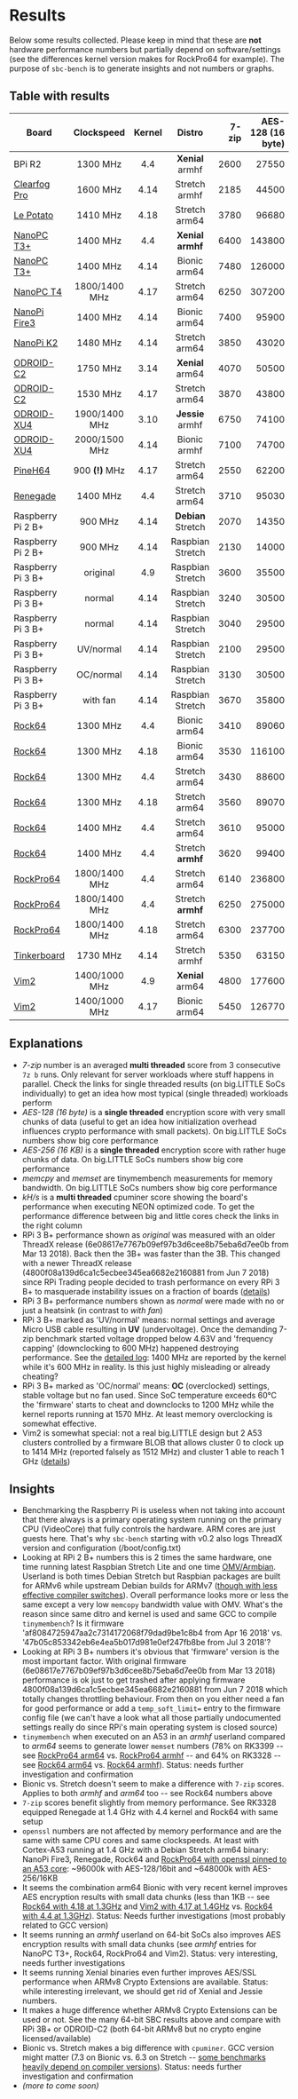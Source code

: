 # Results

Below some results collected. Please keep in mind that these are **not** hardware performance numbers but partially depend on software/settings (see the differences kernel version makes for RockPro64 for example). The purpose of `sbc-bench` is to generate insights and not numbers or graphs.

## Table with results

| Board | Clockspeed | Kernel | Distro | 7-zip | AES-128 (16 byte) | AES-256 (16 KB) | memcpy | memset | kH/s | URL |
| ----- | :--------: | :----: | :----: | ----: | ------: | ------: | -----: | -----: | ---: | --- |
| BPi R2 | 1300 MHz | 4.4 | **Xenial** armhf | 2600 | 27550 | 25350 | 1500 | 3800 | - | [http://ix.io/1iGV](http://ix.io/1iGV) |
| [Clearfog Pro](https://www.armbian.com/clearfog/) | 1600 MHz | 4.14 | Stretch armhf | 2185 | 44500 | 43900 | 935 | 4940 | - | [http://ix.io/1iFa](http://ix.io/1iFa) |
| [Le Potato](https://www.armbian.com/lepotato/) | 1410 MHz | 4.18 | Stretch arm64 | 3780 | 96680 | 657200 | 1810 | 5730 | 3.92 | [http://ix.io/1iSQ](http://ix.io/1iSQ) |
| [NanoPC T3+](https://www.armbian.com/nanopc-t3-plus/) | 1400 MHz | 4.4 | **Xenial armhf** | 6400 | 143800 | 651000 | 1650 | 3700 | - | [http://ix.io/1iyp](http://ix.io/1iyp) |
| [NanoPC T3+](https://www.armbian.com/nanopc-t3-plus/) | 1400 MHz | 4.14 | Bionic arm64 | 7480 | 126000 | 652600 | 1440 | 4540 | 10.99 | [http://ix.io/1iRJ](http://ix.io/1iRJ) |
| [NanoPC T4](http://wiki.friendlyarm.com/wiki/index.php/NanoPC-T4) | 1800/1400 MHz | 4.17 | Stretch arm64 | 6250 | 307200 | 1022500 | 4100 | 9000 | 8.24 | [http://ix.io/1iFz](http://ix.io/1iFz) |
| [NanoPi Fire3](https://www.armbian.com/nanopi-fire3/) | 1400 MHz | 4.14 | Bionic arm64 | 7400 | 95900 | 647500 | 1540 | 4575 | - | [http://ix.io/1ivC](http://ix.io/1ivC) |
| [NanoPi K2](https://www.armbian.com/nanopi-k2/) | 1480 MHz | 4.14 | Stretch arm64 | 3850 | 43020 | 50370 | 1660 | 3870 | 4.61 | [http://ix.io/1iT1](http://ix.io/1iT1) |
| [ODROID-C2](https://www.armbian.com/odroid-c2/) | 1750 MHz | 3.14 | **Xenial** arm64 | 4070 | 50500 | 48500 | 1750 | 3100 | - | [http://ix.io/1ixI](http://ix.io/1ixI) |
| [ODROID-C2](https://www.armbian.com/odroid-c2/) | 1530 MHz | 4.17 | Stretch arm64 | 3870 | 43800 | 51280 | 1420 | 2600 | 4.63 | [http://ix.io/1iSh](http://ix.io/1iSh) |
| [ODROID-XU4](https://www.armbian.com/odroid-xu4/) | 1900/1400 MHz | 3.10 | **Jessie** armhf | 6750 | 74100 | 68200 | 2200 | 4800 | - | [http://ix.io/1ixL](http://ix.io/1ixL) |
| [ODROID-XU4](https://www.armbian.com/odroid-xu4/) | 2000/1500 MHz | 4.14 | Bionic armhf | 7100 | 74700 | 71500 | 2240 | 4880 | - | [http://ix.io/1iLy](http://ix.io/1iLy) |
| [PineH64](https://www.armbian.com/pine-h64/) | 900 **(!)** MHz | 4.17 | Stretch arm64 | 2550 | 62200 | 421000 | 1600 | 4840 | 2.84 | [http://ix.io/1iFT](http://ix.io/1iFT) |
| [Renegade](https://www.armbian.com/renegade/) | 1400 MHz | 4.4 | Stretch arm64 | 3710 | 95030 | 644200 | 1565 | 7435 | 3.92 | [http://ix.io/1iFx](http://ix.io/1iFx) |
| Raspberry Pi 2 B+ | 900 MHz | 4.14 | **Debian** Stretch | 2070 | 14350 | 17450 | 615 | 1175 | - | [http://ix.io/1iFf](http://ix.io/1iFf) |
| Raspberry Pi 2 B+ | 900 MHz | 4.14 | Raspbian Stretch | 2130 | 14000 | 16300 | 1010 | 1170 | - | [http://ix.io/1ivw](http://ix.io/1ivw) |
| Raspberry Pi 3 B+ | original | 4.9 | Raspbian Stretch | 3600 | 35500 | 42700 | 1230 | 1640 | - | [http://ix.io/1iI5](http://ix.io/1iI5) |
| Raspberry Pi 3 B+ | normal | 4.14 | Raspbian Stretch | 3240 | 30500 | 36600 | 1130 | 1530 | - | [http://ix.io/1ism](http://ix.io/1ism) |
| Raspberry Pi 3 B+ | normal | 4.14 | Raspbian Stretch | 3040 | 29500 | 36600 | 1050 | 1500 | - | [http://ix.io/1iGM](http://ix.io/1iGM) |
| Raspberry Pi 3 B+ | UV/normal | 4.14 | Raspbian Stretch | 2100 | 29500 | 36400 | 1040 | 1460 | - | [http://ix.io/1iH0](http://ix.io/1iH0) |
| Raspberry Pi 3 B+ | OC/normal | 4.14 | Raspbian Stretch | 3130 | 30500 | 36620 | 1230 | 1780 | - | [http://ix.io/1iGz](http://ix.io/1iGz) |
| Raspberry Pi 3 B+ | with fan | 4.14 | Raspbian Stretch | 3670 | 35800 | 42600 | 1120 | 1600 | - | [http://ix.io/1isD](http://ix.io/1isD) |
| [Rock64](https://www.armbian.com/rock64/) | 1300 MHz | 4.4 | Bionic arm64 | 3410 | 89060 | 601200 | 1310 | 5680 | 4.46 | [http://ix.io/1iGW](http://ix.io/1iGW) |
| [Rock64](https://www.armbian.com/rock64/) | 1300 MHz | 4.18 | Bionic arm64 | 3530 | 116100 | 605250 | 1340 | 5770 | 4.65 | [http://ix.io/1iH4](http://ix.io/1iH4) |
| [Rock64](https://www.armbian.com/rock64/) | 1300 MHz | 4.4 | Stretch arm64 | 3430 | 88600 | 601000 | 1350 | 5680 | 3.64 | [http://ix.io/1iHo](http://ix.io/1iHo) |
| [Rock64](https://www.armbian.com/rock64/) | 1300 MHz | 4.18 | Stretch arm64 | 3560 | 89070 | 603800 | 1340 | 5770 | 3.80 | [http://ix.io/1iHB](http://ix.io/1iHB) |
| [Rock64](https://www.armbian.com/rock64/) | 1400 MHz | 4.4 | Stretch arm64 | 3610 | 95000 | 644250 | 1330 | 5700 | 3.85 | [http://ix.io/1iFm](http://ix.io/1iFm) |
| [Rock64](https://www.armbian.com/rock64/) | 1400 MHz | 4.4 | Stretch **armhf** | 3620 | 99400 | 624000 | 1430 | 3620 | - | [http://ix.io/1iwz](http://ix.io/1iwz) |
| [RockPro64](http://wiki.pine64.org/index.php/ROCKPro64_Main_Page) | 1800/1400 MHz | 4.4 | Stretch arm64 | 6140 | 236800 | 1016050 | 2790 | 4850 | - | [http://ix.io/1ivR](http://ix.io/1ivR) |
| [RockPro64](http://wiki.pine64.org/index.php/ROCKPro64_Main_Page) | 1800/1400 MHz | 4.4 | Stretch **armhf** | 6250 | 275000 | 1000150 | 2000 | 4835 | - | [http://ix.io/1iFZ](http://ix.io/1iFZ) |
| [RockPro64](http://wiki.pine64.org/index.php/ROCKPro64_Main_Page) | 1800/1400 MHz | 4.18 | Stretch arm64 | 6300 | 237700 | 1021500 | 3650 | 8450 | 8.20 | [http://ix.io/1iFp](http://ix.io/1iFp) |
| [Tinkerboard](https://www.armbian.com/tinkerboard/) | 1730 MHz | 4.14 | Stretch armhf | 5350 | 63150 | 66600 | 1480 | 3900 | - | [http://ix.io/1iSX](http://ix.io/1iSX) |
| [Vim2](https://www.khadas.com/vim) | 1400/1000 MHz | 4.9 | **Xenial** arm64 | 4800 | 177600 | 659000 | 1690 | 5610 | - | [http://ix.io/1ixi](http://ix.io/1ixi) |
| [Vim2](https://www.khadas.com/vim) | 1400/1000 MHz | 4.17 | Bionic arm64 | 5450 | 126770 | 659600 | 1920 | 5920 | 8.59 | [http://ix.io/1iJ7](http://ix.io/1iJ7) |

## Explanations

* *7-zip* number is an averaged **multi threaded** score from 3 consecutive `7z b` runs. Only relevant for server workloads where stuff happens in parallel. Check the links for single threaded results (on big.LITTLE SoCs individually) to get an idea how most typical (single threaded) workloads perform
* *AES-128 (16 byte)* is a **single threaded** encryption score with very small chunks of data (useful to get an idea how initialization overhead influences crypto performance with small packets). On big.LITTLE SoCs numbers show big core performance
* *AES-256 (16 KB)* is a **single threaded** encryption score with rather huge chunks of data. On big.LITTLE SoCs numbers show big core performance
* *memcpy* and *memset* are tinymembench measurements for memory bandwidth. On big.LITTLE SoCs numbers show big core performance
* *kH/s* is a **multi threaded** cpuminer score showing the board's performance when executing NEON optimized code. To get the performance difference between big and little cores check the links in the right column
* RPi 3 B+ performance shown as *original* was measured with an older ThreadX release (6e08617e7767b09ef97b3d6cee8b75eba6d7ee0b from Mar 13 2018). Back then the 3B+ was faster than the 3B. This changed with a newer ThreadX release (4800f08a139d6ca1c5ecbee345ea6682e2160881 from Jun 7 2018) since RPi Trading people decided to trash performance on every RPi 3 B+ to masquerade instability issues on a fraction of boards ([details](https://www.raspberrypi.org/forums/viewtopic.php?f=63&t=217056#p1334921))
* RPi 3 B+ performance numbers shown as *normal* were made with no or just a heatsink (in contrast to *with fan*)
* RPi 3 B+ marked as 'UV/normal' means: normal settings and average Micro USB cable resulting in **UV** (undervoltage). Once the demanding 7-zip benchmark started voltage dropped below 4.63V and 'frequency capping' (downclocking to 600 MHz) happened destroying performance. See the [detailed log](http://ix.io/1iH0): 1400 MHz are reported by the kernel while it's 600 MHz in reality. Is this just highly misleading or already cheating?
* RPi 3 B+ marked as 'OC/normal' means: **OC** (overclocked) settings, stable voltage but no fan used. Since SoC temperature exceeds 60°C the 'firmware' starts to cheat and downclocks to 1200 MHz while the kernel reports running at 1570 MHz. At least memory overclocking is somewhat effective.
* Vim2 is somewhat special: not a real big.LITTLE design but 2 A53 clusters controlled by a firmware BLOB that allows cluster 0 to clock up to 1414 MHz (reported falsely as 1512 MHz) and cluster 1 able to reach 1 GHz ([details](https://forum.khadas.com/t/cpu-frequency-up-to-2ghz/2010/23?u=tkaiser))

## Insights

* Benchmarking the Raspberry Pi is useless when not taking into account that there always is a primary operating system running on the primary CPU (VideoCore) that fully controls the hardware. ARM cores are just guests here. That's why `sbc-bench` starting with v0.2 also logs ThreadX version and configuration (/boot/config.txt)
* Looking at RPi 2 B+ numbers this is 2 times the same hardware, one time running latest Raspbian Stretch Lite and one time [OMV/Armbian](https://sourceforge.net/projects/openmediavault/files/Raspberry%20Pi%20images/). Userland is both times Debian Stretch but Raspbian packages are built for ARMv6 while upstream Debian builds for ARMv7 ([though with less effective compiler switches](https://forum.armbian.com/topic/1748-sbc-consumptionperformance-comparisons/?page=2)). Overall performance looks more or less the same except a very low `memcopy` bandwidth value with OMV. What's the reason since same ditro and kernel is used and same GCC to compile `tinymembench`? Is it firmware 'af8084725947aa2c7314172068f79dad9be1c8b4 from Apr 16 2018' vs. '47b05c853342eb6e4ea5b017d981e0ef247fb8be from Jul 3 2018'?
* Looking at RPi 3 B+ numbers it's obvious that 'firmware' version is the most important factor. With original firmware (6e08617e7767b09ef97b3d6cee8b75eba6d7ee0b from Mar 13 2018) performance is ok just to get trashed after applying firmware 4800f08a139d6ca1c5ecbee345ea6682e2160881 from Jun 7 2018 which totally changes throttling behaviour. From then on you either need a fan for good performance or add a `temp_soft_limit=` entry to the firmware config file (we can't have a look what all those partially undocumented settings really do since RPi's main operating system is closed source)
* `tinymembench` when executed on an A53 in an *armhf* userland compared to *arm64* seems to generate lower `memset` numbers (78% on RK3399 -- see [RockPro64 arm64](http://ix.io/1ivR) vs. [RockPro64 armhf](http://ix.io/1iFZ) -- and 64% on RK3328 -- see [Rock64 arm64](http://ix.io/1iFm) vs. [Rock64 armhf](http://ix.io/1iwz)). Status: needs further investigation and confirmation
* Bionic vs. Stretch doesn't seem to make a difference with `7-zip` scores. Applies to both *armhf* and *arm64* too -- see Rock64 numbers above
* `7-zip` scores benefit slightly from memory performance. See RK3328 equipped Renegade at 1.4 GHz with 4.4 kernel and Rock64 with same setup
* `openssl` numbers are not affected by memory performance and are the same with same CPU cores and same clockspeeds. At least with Cortex-A53 running at 1.4 GHz with a Debian Stretch arm64 binary: NanoPi Fire3, Renegade, Rock64 and [RockPro64 with openssl pinned to an A53 core](http://ix.io/1ivR): ~96000k with AES-128/16bit and ~648000k with AES-256/16KB
* It seems the combination arm64 Bionic with very recent kernel improves AES encryption results with small data chunks (less than 1KB -- see [Rock64 with 4.18 at 1.3GHz](http://ix.io/1iH4) and [Vim2 with 4.17 at 1.4GHz](http://ix.io/1iJ7) vs. [Rock64 with 4.4 at 1.3GHz](http://ix.io/1iGW)). Status: Needs further investigations (most probably related to GCC version)
* It seems running an *armhf* userland on 64-bit SoCs also improves AES encryption results with small data chunks (see *armhf* entries for NanoPC T3+, Rock64, RockPro64 and Vim2). Status: very interesting, needs further investigations
* It seems running Xenial binaries even further improves AES/SSL performance when ARMv8 Crypto Extensions are available. Status: while interesting irrelevant, we should get rid of Xenial and Jessie numbers.
* It makes a huge difference whether ARMv8 Crypto Extensions can be used or not. See the many 64-bit SBC results above and compare with RPi 3B+ or ODROID-C2 (both 64-bit ARMv8 but no crypto engine licensed/available)
* Bionic vs. Stretch makes a big difference with `cpuminer`. GCC version might matter (7.3 on Bionic vs. 6.3 on Stretch -- [some benchmarks heavily depend on compiler versions](https://forum.armbian.com/topic/7763-benchmarking-cpus/?do=findComment&comment=58530)). Status: needs further investigation and confirmation
* *(more to come soon)*